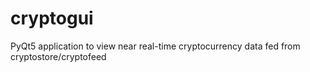 # cryptogui
PyQt5 application to view near real-time cryptocurrency data fed from cryptostore/cryptofeed
